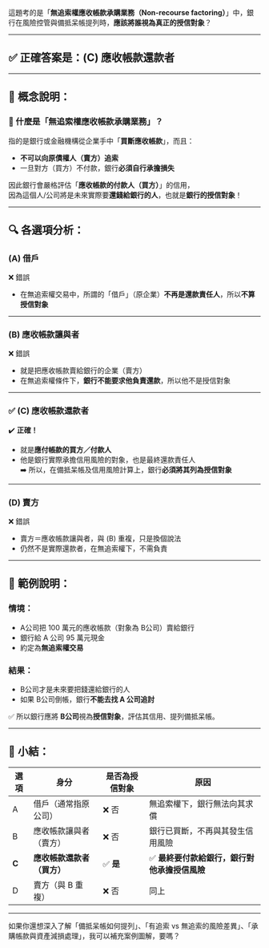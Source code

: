 這題考的是「**無追索權應收帳款承購業務（Non-recourse factoring）**」中，銀行在風險控管與備抵呆帳提列時，**應該將誰視為真正的授信對象**？

---

## ✅ 正確答案是：**(C) 應收帳款還款者**

---

## 📘 概念說明：

### 📌 什麼是「無追索權應收帳款承購業務」？

指的是銀行或金融機構從企業手中「**買斷應收帳款**」，而且：

- **不可以向原債權人（賣方）追索**  
- 一旦對方（買方）不付款，銀行**必須自行承擔損失**

因此銀行會嚴格評估「**應收帳款的付款人（買方）**」的信用，  
因為這個人/公司將是未來實際要**還錢給銀行的人**，也就是**銀行的授信對象**！

---

## 🔍 各選項分析：

### (A) 借戶  
❌ 錯誤  
- 在無追索權交易中，所謂的「借戶」（原企業）**不再是還款責任人**，所以**不算授信對象**

---

### (B) 應收帳款讓與者  
❌ 錯誤  
- 就是把應收帳款賣給銀行的企業（賣方）  
- 在無追索權條件下，**銀行不能要求他負責還款**，所以他不是授信對象

---

### ✅ (C) 應收帳款還款者  
✔️ **正確！**  
- 就是**應付帳款的買方／付款人**  
- 他是銀行實際承擔信用風險的對象，也是最終還款責任人  
➡️ 所以，在備抵呆帳及信用風險計算上，銀行**必須將其列為授信對象**

---

### (D) 賣方  
❌ 錯誤  
- 賣方＝應收帳款讓與者，與 (B) 重複，只是換個說法  
- 仍然不是實際還款者，在無追索權下，不需負責

---

## 🧠 範例說明：

### 情境：
- A公司把 100 萬元的應收帳款（對象為 B公司）賣給銀行  
- 銀行給 A 公司 95 萬元現金  
- 約定為**無追索權交易**

### 結果：
- B公司才是未來要把錢還給銀行的人  
- 如果 B公司倒帳，銀行**不能去找 A 公司追討**

✅ 所以銀行應將 **B公司**視為**授信對象**，評估其信用、提列備抵呆帳。

---

## 📌 小結：

| 選項 | 身分                        | 是否為授信對象 | 原因                                               |
|------|-----------------------------|----------------|----------------------------------------------------|
| A    | 借戶（通常指原公司）        | ❌ 否           | 無追索權下，銀行無法向其求償                       |
| B    | 應收帳款讓與者（賣方）      | ❌ 否           | 銀行已買斷，不再與其發生信用風險                   |
| **C**| **應收帳款還款者（買方）**  | ✅ **是**        | ✅ **最終要付款給銀行，銀行對他承擔授信風險**        |
| D    | 賣方（與 B 重複）           | ❌ 否           | 同上                                               |

---

如果你還想深入了解「備抵呆帳如何提列」、「有追索 vs 無追索的風險差異」、「承購帳款與資產減損處理」，我可以補充案例圖解，要嗎？